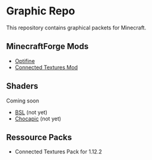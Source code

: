 # Graphic Repo
This repository contains graphical packets for Minecraft.

## MinecraftForge Mods
- [Optifine](https://optifine.net/home)
- [Connected Textures Mod](https://www.curseforge.com/minecraft/mc-mods/ctm)


## Shaders
Coming soon
- [BSL](https://www.curseforge.com/minecraft/customization/bsl-shaders) (not yet)
- [Chocapic](https://www.curseforge.com/minecraft/customization/chocapic13-shaders) (not yet)


## Ressource Packs
- Connected Textures Pack for 1.12.2